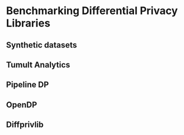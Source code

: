 # Benchmarking Differential Privacy Libraries 

## Synthetic datasets 

## Tumult Analytics 

## Pipeline DP

## OpenDP 

## Diffprivlib

